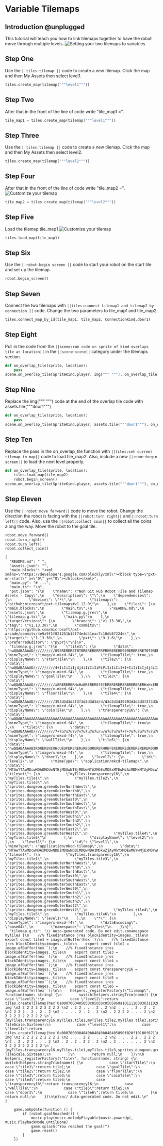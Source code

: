 # Variable Tilemaps

## Introduction @unplugged

This tutorial will teach you how to link tilemaps together to have the robot move through multiple levels.
![Setting your two tilemaps to variables](https://raw.githubusercontent.com/MrDGuy/pxt-skillmap-robot/main/docs/static/variables-tilemaps-1.png "Variable Tilemaps" )

## Step One

Use the ``||tiles:tilemap ||`` code to create a new tilemap. Click the map and then My Assets then select level1.

```python
tiles.create_map(tilemap("""level1"""))
```

## Step Two

After that in the front of the line of code write "tile_map1 =".

```python
tile_map1 = tiles.create_map(tilemap("""level1"""))
```

## Step Three

Use the ``||tiles:tilemap ||`` code to create a new tilemap. Click the map and then My Assets then select level2.

```python
tiles.create_map(tilemap("""level2"""))
```

## Step Four

After that in the front of the line of code write "tile_map2 =".
![Customize your tilemap](https://raw.githubusercontent.com/MrDGuy/pxt-skillmap-robot/main/docs/static/variables-tilemaps-1.png "Customize Tilemap" )

```python
tile_map2 = tiles.create_map(tilemap("""level2"""))
```

## Step Five

Load the tilemap tile_map1
![Customize your tilemap](https://raw.githubusercontent.com/MrDGuy/pxt-skillmap-robot/main/docs/static/variables-tilemaps-2.gif "Customize Tilemap" )

```python
tiles.load_map(tile_map1)
```

## Step Six

Use the ``||robot:begin screen ||`` code to start your robot on the start tile and set up the tilemap.

```python
robot.begin_screen()
```

## Step Seven

Connect the two tilemaps with ``||tiles:connect tilemap1 and tilemap2 by connection ||`` code.  Change the two parameters to tile_map1 and tile_map2.

```python
tiles.connect_map_by_id(tile_map1, tile_map2, ConnectionKind.door1)
```

## Step Eight

Pull in the code from the ``||scene:run code on sprite of kind overlaps tile at location||`` in the ``||scene:scene||`` category under the tilemaps section.

```python
def on_overlap_tile(sprite, location):
    pass
scene.on_overlap_tile(SpriteKind.player, img(""" """), on_overlap_tile)
```

## Step Nine

Replace the img(""" """) code at the end of the overlap tile code with assets.tile("""door1""")

```python
def on_overlap_tile(sprite, location):
    pass
scene.on_overlap_tile(SpriteKind.player, assets.tile("""door1"""), on_overlap_tile)
```

## Step Ten

Replace the pass in the on_overlap_tile function with ``||tiles:set current tilemap to map||`` code to load tile_map2. Also, include a new ``||robot:begin screen||`` to load the next level properly.

```python
def on_overlap_tile(sprite, location):
    tiles.load_map(tile_map2)
    robot.begin_screen()
scene.on_overlap_tile(SpriteKind.player, assets.tile("""door1"""), on_overlap_tile)
```

## Step Eleven

Use the ``||robot:move forward||`` code to move the robot. Change the direction the robot is facing with the ``||robot:turn right||`` and ``||robot:turn left||`` code.  Also, use the ``||robot:collect coin||`` to collect all the coins along the way. Move the robot to the goal tile.

```python
robot.move_forward()
robot.turn_right()
robot.turn_left()
robot.collect_coin()
```



```assetjson
{
  "README.md": " ",
  "assets.json": "",
  "main.blocks": "<xml xmlns=\"https://developers.google.com/blockly/xml\"><block type=\"pxt-on-start\" x=\"0\" y=\"0\"></block></xml>",
  "main.py": "# ...",
  "main.ts": "\n",
  "pxt.json": "{\n    \"name\": \"Non Git Hub Robot Tile and Tilemap Assets - Copy\",\n    \"description\": \"\",\n    \"dependencies\": {\n        \"device\": \"*\",\n        \"tilemaps\": \"github:microsoft/pxt-tilemaps#v1.12.0\"\n    },\n    \"files\": [\n        \"main.blocks\",\n        \"main.ts\",\n        \"README.md\",\n        \"assets.json\",\n        \"tilemap.g.jres\",\n        \"tilemap.g.ts\",\n        \"main.py\"\n    ],\n    \"targetVersions\": {\n        \"branch\": \"v1.13.30\",\n        \"tag\": \"v1.13.30\",\n        \"commits\": \"https://github.com/microsoft/pxt-arcade/commits/4e9a9f1f821251b14f74e4d41eac7c10db87224e\",\n        \"target\": \"1.13.30\",\n        \"pxt\": \"9.1.6\"\n    },\n    \"preferredEditor\": \"pyprj\"\n}\n",
  "tilemap.g.jres": "{\n    \"tile1\": {\n        \"data\": \"hwQQABAAAAD//////////09ERERERET0T0RERERERPRPRERERERE9E9ERERERET0T0RERERERPRPRERERERE9E9ERERERET0T0RERERERPRPRERERERE9E9ERERERET0T0RERERERPRPRERERERE9E9ERERERET0T0RERERERPT//////////w==\",\n        \"mimeType\": \"image/x-mkcd-f4\",\n        \"tilemapTile\": true,\n        \"displayName\": \"startTile\"\n    },\n    \"tile2\": {\n        \"data\": \"hwQQABAAAAD//////////4+IiIiIiIj4j4iIiIiIiPiPiIiIiIiI+I+IiIiIiIj4j4iIiIiIiPiPiIiIiIiI+I+IiIiIiIj4j4iIiIiIiPiPiIiIiIiI+I+IiIiIiIj4j4iIiIiIiPiPiIiIiIiI+I+IiIiIiIj4j4iIiIiIiPj//////////w==\",\n        \"mimeType\": \"image/x-mkcd-f4\",\n        \"tilemapTile\": true,\n        \"displayName\": \"goalTile\"\n    },\n    \"tile3\": {\n        \"data\": \"hwQQABAAAAD//////////x8RERERERHxHxEREREREfEfERERERER8R8RERERERHxHxEREREREfEfERERERER8R8RERERERHxHxEREREREfEfERERERER8R8RERERERHxHxEREREREfEfERERERER8R8RERERERHxHxEREREREfH//////////w==\",\n        \"mimeType\": \"image/x-mkcd-f4\",\n        \"tilemapTile\": true,\n        \"displayName\": \"floorTile\"\n    },\n    \"tile4\": {\n        \"data\": \"hwQQABAAAAD//////////393d3d3d3f3f3d3d3d3d/d/d3d3d3d39393d3d3d3f3f3d3d3d3d/d/d3d3d3d39393d3d3d3f3f3d3d3d3d/d/d3d3d3d39393d3d3d3f3f3d3d3d3d/d/d3d3d3d39393d3d3d3f3f3d3d3d3d/f//////////w==\",\n        \"mimeType\": \"image/x-mkcd-f4\",\n        \"tilemapTile\": true,\n        \"displayName\": \"coinTile\"\n    },\n    \"transparency16\": {\n        \"data\": \"hwQQABAAAAAAAAAAAAAAAAAAAAAAAAAAAAAAAAAAAAAAAAAAAAAAAAAAAAAAAAAAAAAAAAAAAAAAAAAAAAAAAAAAAAAAAAAAAAAAAAAAAAAAAAAAAAAAAAAAAAAAAAAAAAAAAAAAAAAAAAAAAAAAAAAAAAAAAAAAAAAAAAAAAAAAAAAAAAAAAA==\",\n        \"mimeType\": \"image/x-mkcd-f4\",\n        \"tilemapTile\": true\n    },\n    \"tile5\": {\n        \"data\": \"hwQQABAAAAD//////////7+7u7u7u7v7v7u7u7u7u/u/u7u7u7u7+7+7u7u7u7v7v7u7u7u7u/u/u7u7u7u7+7+7u7u7u7v7v7u7u7u7u/u/u7u7u7u7+7+7u7u7u7v7v7u7u7u7u/u/u7u7u7u7+7+7u7u7u7v7v7u7u7u7u/v//////////w==\",\n        \"mimeType\": \"image/x-mkcd-f4\",\n        \"tilemapTile\": true,\n        \"displayName\": \"wallTile\"\n    },\n    \"tile6\": {\n        \"data\": \"hwQQABAAAAB3R0RERERERHcUEUFERERERxREQURERERHRBFEREREREdERERERERER0QRQURERERHREFBREREREdEEUFEQUFER0RERBQRQURHRBFBRERBREdEQUFERERER0QRQURERERHREREREREREdEEUFEREREd0RBRERERER3R0RERERERA==\",\n        \"mimeType\": \"image/x-mkcd-f4\",\n        \"tilemapTile\": true,\n        \"displayName\": \"door1\"\n    },\n    \"level2\": {\n        \"id\": \"level2\",\n        \"mimeType\": \"application/mkcd-tilemap\",\n        \"data\": \"MTAwYTAwMDcwMDA0MDUwNTBjMDUwNTBjMDUwNTA2MGExMDExMTEwMzAzMDMxMTAyMDcwYTAzMDMwMzAzMTExMDExMDMwNzBmMTExMTExMDMxMTAzMTExMDBlMGEwMzAzMDMwMzExMTAxMTEwMDcwYTAxMTExMTExMTEwMzEwMTAwNzA5MGIwYjBkMGIwYjBkMGIwYjA4MjIyMjIyMjIyMjAyMjIwMDIwMjAwMjAwMjAyMDIwMjIyMjIwMjAyMDAyMDAyMDIwMjAwMjIyMjIwMDIwMjIyMjIyMjIyMg==\",\n        \"tileset\": [\n            \"myTiles.transparency16\",\n            \"myTiles.tile1\",\n            \"myTiles.tile2\",\n            \"myTiles.tile3\",\n            \"sprites.dungeon.greenOuterNorthWest\",\n            \"sprites.dungeon.greenOuterNorth0\",\n            \"sprites.dungeon.greenOuterNorthEast\",\n            \"sprites.dungeon.greenOuterEast0\",\n            \"sprites.dungeon.greenOuterSouthWest\",\n            \"sprites.dungeon.greenOuterSouthEast\",\n            \"sprites.dungeon.greenOuterWest0\",\n            \"sprites.dungeon.greenOuterSouth1\",\n            \"sprites.dungeon.greenOuterNorth2\",\n            \"sprites.dungeon.greenOuterSouth2\",\n            \"sprites.dungeon.greenOuterEast2\",\n            \"sprites.dungeon.greenOuterWest2\",\n            \"myTiles.tile4\",\n            \"myTiles.tile5\"\n        ],\n        \"displayName\": \"level2\"\n    },\n    \"level1\": {\n        \"id\": \"level1\",\n        \"mimeType\": \"application/mkcd-tilemap\",\n        \"data\": \"MTAwYTAwMDcwMDAzMDQwNDBiMDQwNDBiMDQwNDA1MDkwZjAyMGYxMDEwMGYwMjExMDYwOTAyMDIwMjEwMTAwZjEwMTAwNjBlMDIxMDAyMTAxMDBmMDIwMjBkMDkwMjEwMDIxMDBmMTAxMDAyMDYwOTAxMTAwMjAyMDIwZjAyMDIwNjA4MGEwYTBjMGEwYTBjMGEwYTA3MjIyMjIyMjIyMjAyMDAyMjAwMjAwMjAwMjIyMDIyMDIwMjIyMDAyMDAyMDIwMjIyMjAwMjAyMDAwMDIwMjIyMjIyMjIyMg==\",\n        \"tileset\": [\n            \"myTiles.transparency16\",\n            \"myTiles.tile1\",\n            \"myTiles.tile3\",\n            \"sprites.dungeon.greenOuterNorthWest\",\n            \"sprites.dungeon.greenOuterNorth0\",\n            \"sprites.dungeon.greenOuterNorthEast\",\n            \"sprites.dungeon.greenOuterEast0\",\n            \"sprites.dungeon.greenOuterSouthWest\",\n            \"sprites.dungeon.greenOuterSouthEast\",\n            \"sprites.dungeon.greenOuterWest0\",\n            \"sprites.dungeon.greenOuterSouth1\",\n            \"sprites.dungeon.greenOuterNorth2\",\n            \"sprites.dungeon.greenOuterSouth2\",\n            \"sprites.dungeon.greenOuterEast2\",\n            \"sprites.dungeon.greenOuterWest2\",\n            \"myTiles.tile4\",\n            \"myTiles.tile5\",\n            \"myTiles.tile6\"\n        ],\n        \"displayName\": \"level1\"\n    },\n    \"*\": {\n        \"mimeType\": \"image/x-mkcd-f4\",\n        \"dataEncoding\": \"base64\",\n        \"namespace\": \"myTiles\"\n    }\n}",
  "tilemap.g.ts": "// Auto-generated code. Do not edit.\nnamespace myTiles {\n    //% fixedInstance jres blockIdentity=images._tile\n    export const tile1 = image.ofBuffer(hex``);\n    //% fixedInstance jres blockIdentity=images._tile\n    export const tile2 = image.ofBuffer(hex``);\n    //% fixedInstance jres blockIdentity=images._tile\n    export const tile3 = image.ofBuffer(hex``);\n    //% fixedInstance jres blockIdentity=images._tile\n    export const tile4 = image.ofBuffer(hex``);\n    //% fixedInstance jres blockIdentity=images._tile\n    export const transparency16 = image.ofBuffer(hex``);\n    //% fixedInstance jres blockIdentity=images._tile\n    export const tile5 = image.ofBuffer(hex``);\n    //% fixedInstance jres blockIdentity=images._tile\n    export const tile6 = image.ofBuffer(hex``);\n\n    helpers._registerFactory(\"tilemap\", function(name: string) {\n        switch(helpers.stringTrim(name)) {\n            case \"level2\":\n            case \"level2\":return tiles.createTilemap(hex`0a0007000405050c05050c0505060a1011110303031102070a0303030311101103070f11111103110311100e0a0303030311101110070a011111111103101007090b0b0d0b0b0d0b0b08`, img`\n2 2 2 2 2 2 2 2 2 2 \n2 . 2 2 . . . 2 . 2 \n2 . . . . 2 . 2 . 2 \n2 2 2 2 . 2 . 2 . 2 \n2 . . . . 2 . 2 . 2 \n2 . 2 2 2 2 . . . 2 \n2 2 2 2 2 2 2 2 2 2 \n`, [myTiles.transparency16,myTiles.tile1,myTiles.tile2,myTiles.tile3,sprites.dungeon.greenOuterNorthWest,sprites.dungeon.greenOuterNorth0,sprites.dungeon.greenOuterNorthEast,sprites.dungeon.greenOuterEast0,sprites.dungeon.greenOuterSouthWest,sprites.dungeon.greenOuterSouthEast,sprites.dungeon.greenOuterWest0,sprites.dungeon.greenOuterSouth1,sprites.dungeon.greenOuterNorth2,sprites.dungeon.greenOuterSouth2,sprites.dungeon.greenOuterEast2,sprites.dungeon.greenOuterWest2,myTiles.tile4,myTiles.tile5], TileScale.Sixteen);\n            case \"level1\":\n            case \"level1\":return tiles.createTilemap(hex`0a0007000304040b04040b040405090f020f10100f0211060902020210100f1010060e02100210100f02020d09021002100f101002060901100202020f020206080a0a0c0a0a0c0a0a07`, img`\n2 2 2 2 2 2 2 2 2 2 \n2 . . . 2 2 . . . 2 \n2 . . . 2 2 . 2 2 2 \n2 . 2 . 2 2 . . . 2 \n2 . 2 . 2 . 2 2 . 2 \n2 . 2 . . . . . . 2 \n2 2 2 2 2 2 2 2 2 2 \n`, [myTiles.transparency16,myTiles.tile1,myTiles.tile3,sprites.dungeon.greenOuterNorthWest,sprites.dungeon.greenOuterNorth0,sprites.dungeon.greenOuterNorthEast,sprites.dungeon.greenOuterEast0,sprites.dungeon.greenOuterSouthWest,sprites.dungeon.greenOuterSouthEast,sprites.dungeon.greenOuterWest0,sprites.dungeon.greenOuterSouth1,sprites.dungeon.greenOuterNorth2,sprites.dungeon.greenOuterSouth2,sprites.dungeon.greenOuterEast2,sprites.dungeon.greenOuterWest2,myTiles.tile4,myTiles.tile5,myTiles.tile6], TileScale.Sixteen);\n        }\n        return null;\n    })\n\n    helpers._registerFactory(\"tile\", function(name: string) {\n        switch(helpers.stringTrim(name)) {\n            case \"startTile\":\n            case \"tile1\":return tile1;\n            case \"goalTile\":\n            case \"tile2\":return tile2;\n            case \"floorTile\":\n            case \"tile3\":return tile3;\n            case \"coinTile\":\n            case \"tile4\":return tile4;\n            case \"transparency16\":return transparency16;\n            case \"wallTile\":\n            case \"tile5\":return tile5;\n            case \"door1\":\n            case \"tile6\":return tile6;\n        }\n        return null;\n    })\n\n}\n// Auto-generated code. Do not edit.\n"
}
```

```customts
    game.onUpdate(function () {
        if (robot.goalReached()) {
            music.play(music.melodyPlayable(music.powerUp), music.PlaybackMode.UntilDone)
            game.splash("You reached the goal!")
            game.reset()
        }
    })
```
